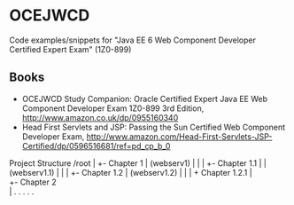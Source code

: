 OCEJWCD
====================
Code examples/snippets for "Java EE 6 Web Component Developer Certified Expert Exam" (1Z0-899)
 

Books
-------
* OCEJWCD Study Companion: Oracle Certified Expert Java EE Web Component Developer Exam 1Z0-899 3rd Edition, http://www.amazon.co.uk/dp/0955160340
* Head First Servlets and JSP: Passing the Sun Certified Web Component Developer Exam, http://www.amazon.com/Head-First-Servlets-JSP-Certified/dp/0596516681/ref=pd_cp_b_0 


Project Structure
/root
|
+- Chapter 1
|  (webserv1)
|  |
|  +- Chapter 1.1
|  |  (webserv1.1)
|  |
|  +- Chapter 1.2
|     (webserv1.2)
|     | 
|     + Chapter 1.2.1
|  
+- Chapter 2     
|
. . . . . 
